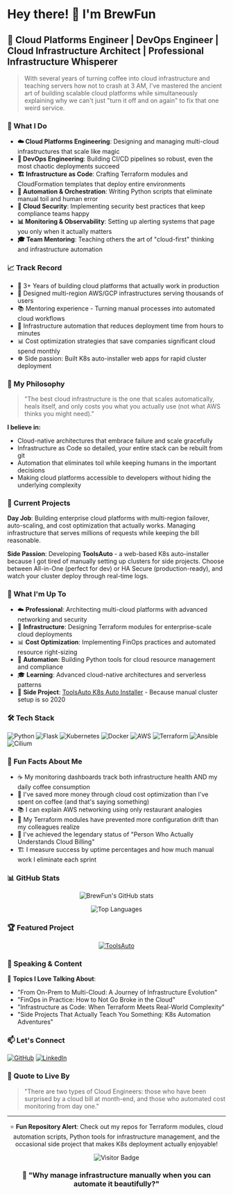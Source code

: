 # Hey there! 👋 I'm BrewFun

## 🚀 Cloud Platforms Engineer | DevOps Engineer | Cloud Infrastructure Architect | Professional Infrastructure Whisperer

> With several years of turning coffee into cloud infrastructure and teaching servers how not to crash at 3 AM, I've mastered the ancient art of building scalable cloud platforms while simultaneously explaining why we can't just "turn it off and on again" to fix that one weird service.

### 🎯 What I Do

- **☁️ Cloud Platforms Engineering**: Designing and managing multi-cloud infrastructures that scale like magic
- **🔧 DevOps Engineering**: Building CI/CD pipelines so robust, even the most chaotic deployments succeed  
- **🏗️ Infrastructure as Code**: Crafting Terraform modules and CloudFormation templates that deploy entire environments
- **🤖 Automation & Orchestration**: Writing Python scripts that eliminate manual toil and human error
- **🔐 Cloud Security**: Implementing security best practices that keep compliance teams happy
- **📊 Monitoring & Observability**: Setting up alerting systems that page you only when it actually matters
- **🎓 Team Mentoring**: Teaching others the art of "cloud-first" thinking and infrastructure automation

### 📈 Track Record  

- 🎯 3+ Years of building cloud platforms that actually work in production
- 🚀 Designed multi-region AWS/GCP infrastructures serving thousands of users
- 📚 Mentoring experience - Turning manual processes into automated cloud workflows
- 🔧 Infrastructure automation that reduces deployment time from hours to minutes
- 📊 Cost optimization strategies that save companies significant cloud spend monthly
- ☸️ Side passion: Built K8s auto-installer web apps for rapid cluster deployment

### 💭 My Philosophy

> "The best cloud infrastructure is the one that scales automatically, heals itself, and only costs you what you actually use (not what AWS thinks you might need)."

**I believe in:**
- Cloud-native architectures that embrace failure and scale gracefully
- Infrastructure as Code so detailed, your entire stack can be rebuilt from git
- Automation that eliminates toil while keeping humans in the important decisions
- Making cloud platforms accessible to developers without hiding the underlying complexity

### 🔨 Current Projects

**Day Job**: Building enterprise cloud platforms with multi-region failover, auto-scaling, and cost optimization that actually works. Managing infrastructure that serves millions of requests while keeping the bill reasonable.

**Side Passion**: Developing **ToolsAuto** - a web-based K8s auto-installer because I got tired of manually setting up clusters for side projects. Choose between All-in-One (perfect for dev) or HA Secure (production-ready), and watch your cluster deploy through real-time logs.

### 🌱 What I'm Up To

- ☁️ **Professional**: Architecting multi-cloud platforms with advanced networking and security
- 🔧 **Infrastructure**: Designing Terraform modules for enterprise-scale cloud deployments
- 📊 **Cost Optimization**: Implementing FinOps practices and automated resource right-sizing
- 🤖 **Automation**: Building Python tools for cloud resource management and compliance
- 🎓 **Learning**: Advanced cloud-native architectures and serverless patterns
- 🔨 **Side Project**: [ToolsAuto K8s Auto Installer](https://github.com/brewfun/toolsauto) - Because manual cluster setup is so 2020

### 🛠️ Tech Stack

![Python](https://img.shields.io/badge/Python-3776AB?style=for-the-badge&logo=python&logoColor=white)
![Flask](https://img.shields.io/badge/Flask-000000?style=for-the-badge&logo=flask&logoColor=white)
![Kubernetes](https://img.shields.io/badge/Kubernetes-326CE5?style=for-the-badge&logo=kubernetes&logoColor=white)
![Docker](https://img.shields.io/badge/Docker-2496ED?style=for-the-badge&logo=docker&logoColor=white)
![AWS](https://img.shields.io/badge/AWS-FF9900?style=for-the-badge&logo=amazonaws&logoColor=white)
![Terraform](https://img.shields.io/badge/Terraform-623CE4?style=for-the-badge&logo=terraform&logoColor=white)
![Ansible](https://img.shields.io/badge/Ansible-EE0000?style=for-the-badge&logo=ansible&logoColor=white)
![Cilium](https://img.shields.io/badge/Cilium-F8C517?style=for-the-badge&logo=cilium&logoColor=black)

### 🎲 Fun Facts About Me

- ☕ My monitoring dashboards track both infrastructure health AND my daily coffee consumption
- 💸 I've saved more money through cloud cost optimization than I've spent on coffee (and that's saying something)
- 📚 I can explain AWS networking using only restaurant analogies
- 🎯 My Terraform modules have prevented more configuration drift than my colleagues realize
- 🚨 I've achieved the legendary status of "Person Who Actually Understands Cloud Billing"
- 🏗️ I measure success by uptime percentages and how much manual work I eliminate each sprint

### 📊 GitHub Stats

<div align="center">

![BrewFun's GitHub stats](https://github-readme-stats.vercel.app/api?username=brewfun&show_icons=true&theme=radical&count_private=true)

![Top Languages](https://github-readme-stats.vercel.app/api/top-langs/?username=brewfun&layout=compact&theme=radical)

</div>

### 🏆 Featured Project

<div align="center">

[![ToolsAuto](https://github-readme-stats.vercel.app/api/pin/?username=brewfun&repo=toolsauto&theme=radical)](https://github.com/brewfun/toolsauto)

</div>

### 📢 Speaking & Content

🎤 **Topics I Love Talking About**: 
- "From On-Prem to Multi-Cloud: A Journey of Infrastructure Evolution" 
- "FinOps in Practice: How to Not Go Broke in the Cloud"
- "Infrastructure as Code: When Terraform Meets Real-World Complexity"
- "Side Projects That Actually Teach You Something: K8s Automation Adventures"

### 📫 Let's Connect

[![GitHub](https://img.shields.io/badge/GitHub-100000?style=for-the-badge&logo=github&logoColor=white)](https://github.com/brewfun)
[![LinkedIn](https://img.shields.io/badge/LinkedIn-0077B5?style=for-the-badge&logo=linkedin&logoColor=white)](#)

### 💬 Quote to Live By

> "There are two types of Cloud Engineers: those who have been surprised by a cloud bill at month-end, and those who automated cost monitoring from day one."

---

<div align="center">

⭐ **Fun Repository Alert**: Check out my repos for Terraform modules, cloud automation scripts, Python tools for infrastructure management, and the occasional side project that makes K8s deployment actually enjoyable!

![Visitor Badge](https://visitor-badge.laobi.icu/badge?page_id=brewfun.brewfun)

### 🚀 "Why manage infrastructure manually when you can automate it beautifully?"

</div>
